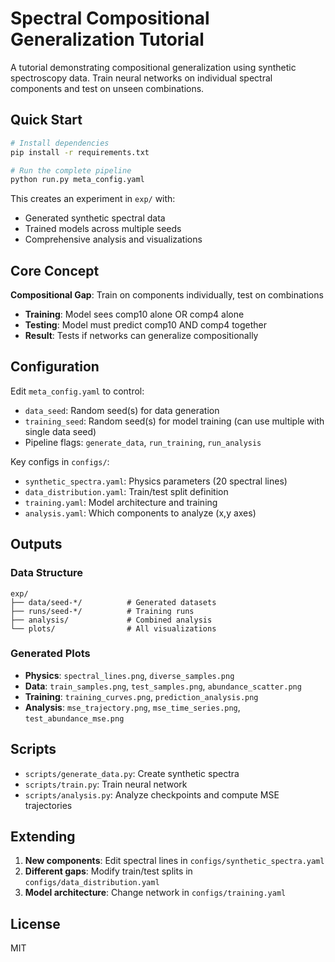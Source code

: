 # Spectral Compositional Generalization Tutorial

A tutorial demonstrating compositional generalization using synthetic spectroscopy data. Train neural networks on individual spectral components and test on unseen combinations.

## Quick Start

```bash
# Install dependencies
pip install -r requirements.txt

# Run the complete pipeline
python run.py meta_config.yaml
```

This creates an experiment in `exp/` with:
- Generated synthetic spectral data
- Trained models across multiple seeds
- Comprehensive analysis and visualizations

## Core Concept

**Compositional Gap**: Train on components individually, test on combinations
- **Training**: Model sees comp10 alone OR comp4 alone  
- **Testing**: Model must predict comp10 AND comp4 together
- **Result**: Tests if networks can generalize compositionally

## Configuration

Edit `meta_config.yaml` to control:
- `data_seed`: Random seed(s) for data generation
- `training_seed`: Random seed(s) for model training (can use multiple with single data seed)
- Pipeline flags: `generate_data`, `run_training`, `run_analysis`

Key configs in `configs/`:
- `synthetic_spectra.yaml`: Physics parameters (20 spectral lines)
- `data_distribution.yaml`: Train/test split definition
- `training.yaml`: Model architecture and training
- `analysis.yaml`: Which components to analyze (x,y axes)

## Outputs

### Data Structure
```
exp/
├── data/seed-*/          # Generated datasets
├── runs/seed-*/          # Training runs  
├── analysis/             # Combined analysis
└── plots/                # All visualizations
```

### Generated Plots
- **Physics**: `spectral_lines.png`, `diverse_samples.png`
- **Data**: `train_samples.png`, `test_samples.png`, `abundance_scatter.png`
- **Training**: `training_curves.png`, `prediction_analysis.png`
- **Analysis**: `mse_trajectory.png`, `mse_time_series.png`, `test_abundance_mse.png`

## Scripts

- `scripts/generate_data.py`: Create synthetic spectra
- `scripts/train.py`: Train neural network
- `scripts/analysis.py`: Analyze checkpoints and compute MSE trajectories

## Extending

1. **New components**: Edit spectral lines in `configs/synthetic_spectra.yaml`
2. **Different gaps**: Modify train/test splits in `configs/data_distribution.yaml`
3. **Model architecture**: Change network in `configs/training.yaml`

## License

MIT